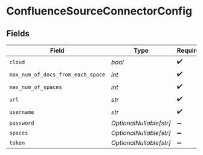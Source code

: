 # ConfluenceSourceConnectorConfig


## Fields

| Field                             | Type                              | Required                          | Description                       |
| --------------------------------- | --------------------------------- | --------------------------------- | --------------------------------- |
| `cloud`                           | *bool*                            | :heavy_check_mark:                | N/A                               |
| `max_num_of_docs_from_each_space` | *int*                             | :heavy_check_mark:                | N/A                               |
| `max_num_of_spaces`               | *int*                             | :heavy_check_mark:                | N/A                               |
| `url`                             | *str*                             | :heavy_check_mark:                | N/A                               |
| `username`                        | *str*                             | :heavy_check_mark:                | N/A                               |
| `password`                        | *OptionalNullable[str]*           | :heavy_minus_sign:                | N/A                               |
| `spaces`                          | *OptionalNullable[str]*           | :heavy_minus_sign:                | N/A                               |
| `token`                           | *OptionalNullable[str]*           | :heavy_minus_sign:                | N/A                               |